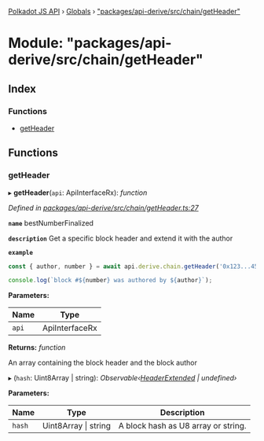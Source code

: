 [Polkadot JS API](../README.md) › [Globals](../globals.md) › ["packages/api-derive/src/chain/getHeader"](_packages_api_derive_src_chain_getheader_.md)

# Module: "packages/api-derive/src/chain/getHeader"

## Index

### Functions

* [getHeader](_packages_api_derive_src_chain_getheader_.md#getheader)

## Functions

###  getHeader

▸ **getHeader**(`api`: ApiInterfaceRx): *function*

*Defined in [packages/api-derive/src/chain/getHeader.ts:27](https://github.com/polkadot-js/api/blob/7876bb9ced/packages/api-derive/src/chain/getHeader.ts#L27)*

**`name`** bestNumberFinalized

**`description`** Get a specific block header and extend it with the author

**`example`** 
<BR>

```javascript
const { author, number } = await api.derive.chain.getHeader('0x123...456');

console.log(`block #${number} was authored by ${author}`);
```

**Parameters:**

Name | Type |
------ | ------ |
`api` | ApiInterfaceRx |

**Returns:** *function*

An array containing the block header and the block author

▸ (`hash`: Uint8Array | string): *Observable‹[HeaderExtended](../classes/_packages_api_derive_src_type_headerextended_.headerextended.md) | undefined›*

**Parameters:**

Name | Type | Description |
------ | ------ | ------ |
`hash` | Uint8Array &#124; string | A block hash as U8 array or string. |
